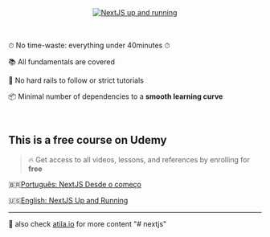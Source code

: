 <div align="center">
  <a href="">
    <img src="./udemy-cover.png" alt="NextJS up and running" />
  </a>
<br />
<br />
<br />

</div>

⏱ No time-waste: everything under 40minutes ⏱

📚 All fundamentals are covered

🧠 No hard rails to follow or strict tutorials

📦 Minimal number of dependencies to a **smooth learning curve**

<br />

## This is a free course on Udemy

> 🔥 Get access to all videos, lessons, and references by enrolling for **free**

🇧🇷[Português: NextJS Desde o começo](https://www.udemy.com/course/nextjs-desde-o-comeco/?referralCode=9D036C2B49D938FF6436)

🇺🇸[English: NextJS Up and Running](https://www.udemy.com/course/nextjs-up-and-running/?referralCode=4F70682831255C3E8A55)

---

👀 also check [atila.io](https://atila.io) for more content
"# nextjs" 
